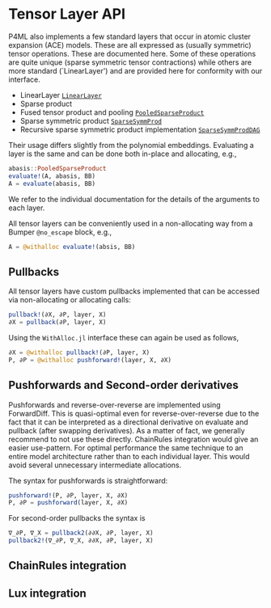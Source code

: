 
# Tensor Layer API

P4ML also implements a few standard layers that occur in atomic cluster expansion (ACE) models. These are all expressed as (usually symmetric) tensor operations. These are documented here. Some of these operations are quite unique (sparse symmetric tensor contractions) while others are more standard (`LinearLayer') and are provided here for conformity with our interface. 

* LinearLayer [`LinearLayer`](@ref)
* Sparse product
* Fused tensor product and pooling [`PooledSparseProduct`](@ref)
* Sparse symmetric product [`SparseSymmProd`](@ref)
* Recursive sparse symmetric product implementation [`SparseSymmProdDAG`](@ref)

Their usage differs slightly from the polynomial embeddings. Evaluating a layer is the same and can be done both in-place and allocating, e.g., 
```julia
abasis::PooledSparseProduct
evaluate!(A, abasis, BB)
A = evaluate(abasis, BB)
```
We refer to the individual documentation for the details of the arguments to each layer.

All tensor layers can be conveniently used in a non-allocating way from a Bumper `@no_escape` block, e.g., 
```julia 
A = @withalloc evaluate!(absis, BB)
```

## Pullbacks

All tensor layers have custom pullbacks implemented that can be accessed via non-allocating or allocating calls: 
```julia 
pullback!(∂X, ∂P, layer, X)
∂X = pullback(∂P, layer, X)
```
Using the `WithAlloc.jl` interface these can again be used as follows, 
```julia 
∂X = @withalloc pullback!(∂P, layer, X)
P, ∂P = @withalloc pushforward!(layer, X, ∂X)
```

## Pushforwards and Second-order derivatives

Pushforwards and reverse-over-reverse are implemented using ForwardDiff. This is quasi-optimal even for reverse-over-reverse due to the fact that it can be interpreted as a directional derivative on evaluate and pullback (after swapping derivatives). As a matter of fact, we generally recommend to not use these directly. ChainRules integration would give an easier use-pattern. For optimal performance the same technique to an entire model architecture rather than to each individual layer. This would avoid several unnecessary intermediate allocations.

The syntax for pushforwards is straightforward:
```julia
pushforward!(P, ∂P, layer, X, ∂X)
P, ∂P = pushforward(layer, X, ∂X)
```

For second-order pullbacks the syntax is 
```julia
∇_∂P, ∇_X = pullback2(∂∂X, ∂P, layer, X)
pullback2!(∇_∂P, ∇_X, ∂∂X, ∂P, layer, X)
```

## ChainRules integration 



## Lux integration 
